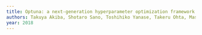 ```yaml
---
title: Optuna: a next-generation hyperparameter optimization framework
authors: Takuya Akiba, Shotaro Sano, Toshihiko Yanase, Takeru Ohta, Masanori Koyama
year: 2018
---
```


